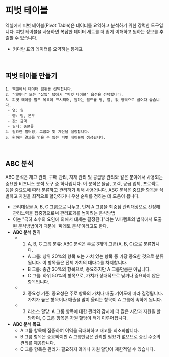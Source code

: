 # 피벗 테이블

엑셀에서 피벗 테이블(Pivot Table)은 데이터를 요약하고 분석하기 위한 강력한 도구입니다. 피벗 테이블을 사용하면 복잡한 데이터 세트를 더 쉽게 이해하고 원하는 정보를 추출할 수 있습니다.  
 - 커다란 표의 데이터를 요약하는 통계표

<br/>

## 피벗 테이블 만들기

```
1. 엑셀에서 데이터 범위를 선택합니다.
2. "데이터" 또는 "삽입" 탭에서 "피벗 테이블" 옵션을 선택합니다.
3. 피벗 테이블 필드 목록이 표시되며, 원하는 필드를 행, 열, 값 영역으로 끌어다 놓습니다.
 - 열: 월
 - 행: 팀, 본부
 - 값: 금액
 - 필터: 중분류
4. 필요한 필터링, 그룹화 및 계산을 설정합니다.
5. 원하는 결과를 얻을 수 있는 피벗 테이블이 생성됩니다.
```

<br/>

## ABC 분석

ABC 분석은 재고 관리, 구매 관리, 자재 관리 및 공급망 관리와 같은 분야에서 사용되는 중요한 비즈니스 분석 도구 중 하나입니다. 이 분석은 물품, 고객, 공급 업체, 프로젝트 등을 중요도에 따라 분류하고 관리하기 위해 사용됩니다. ABC 분석은 중요한 항목을 식별하고 자원을 최적으로 할당하거나 우선 순위를 정하는 데 도움이 됩니다.  
 - 관리대상을 A, B, C 그룹으로 나누고, 먼저 A 그룹을 최중점 관리대상으로 선정해 관리노력을 집중함으로써 관리효과를 높이려는 분석방법
 - 이는 "극히 소수의 요인에 의해서 대세는 결정된다"라는 V.파렘토의 법칙에서 도출된 분석방법이기 때문에 '파레토 분석'이라고도 한다.
 - __ABC 분석 원칙__
    - 1. A, B, C 그룹 분류: ABC 분석은 주로 3개의 그룹(A, B, C)으로 분류합니다.
        - A 그룹: 상위 20%의 항목 또는 가치 있는 항목 중 가장 중요한 것으로 분류됩니다. 이 항목들은 전체 가치의 대다수를 차지합니다.
        - B 그룹: 중간 30%의 항목으로, 중요하지만 A 그룹만큼은 아닙니다.
        - C 그룹: 하위 50%의 항목으로, 가치가 상대적으로 낮거나 중요하지 않은 항목입니다.
    - 2. 중요성 기준: 중요성은 주로 항목의 가치나 매출 기여도에 따라 결정됩니다. 가치가 높은 항목이나 매출을 많이 올리는 항목이 A 그룹에 속하게 됩니다.
    - 3. 리소스 할당: A 그룹 항목에 대한 관리와 감시에 더 많은 시간과 자원을 할당하며, C 그룹 항목은 자원 할당이 적게 이루어집니다.
 - __ABC 분석 목표__
    - A 그룹 항목에 집중하여 이익을 극대화하고 재고를 최소화합니다.
    - B 그룹 항목은 중요하지만 A 그룹만큼은 관리할 필요가 없으므로 중간 수준의 관리를 제공합니다.
    - C 그룹 항목은 관리가 필요하지 않거나 자원 할당이 제한적일 수 있습니다.

